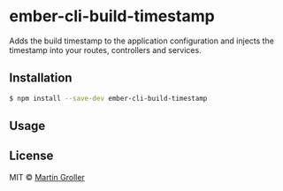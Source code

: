 # ember-cli-build-timestamp

Adds the build timestamp to the application configuration and injects the timestamp into your routes, controllers and services.

## Installation

```sh
$ npm install --save-dev ember-cli-build-timestamp
```

## Usage

## License

MIT © [Martin Groller](https://github.com/MadMG)
